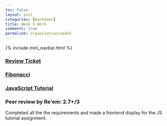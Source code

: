 ```yaml
---
toc: false
layout: post
categories: [markdown]
title: Week 5 Work
comments: true
permalink: organization/week5
---
```


{% include mini_navbar.html %}

### [Review Ticket](https://github.com/Saathvika-Ajith/APCSA-Fastpages/issues/7)

### [Fibonacci](https://saathvika-ajith.github.io/APCSA-Fastpages/fastpages/jupyter/2022/09/25/fibonacci.html)

### [JavaScript Tutorial](https://saathvika-ajith.github.io/APCSA-Fastpages/fastpages/jupyter/2022/09/25/javascript-tutorial.html)


### Peer review by Re'em: 2.7+/3
Completed all the the requirements and made a frontend display for the JS tutorial assignment.